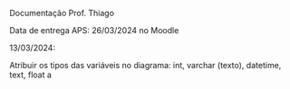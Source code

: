 Documentação Prof. Thiago

Data de entrega APS: 26/03/2024 no Moodle

13/03/2024:

Atribuir os tipos das variáveis no diagrama: int, varchar (texto), datetime, text, float
a